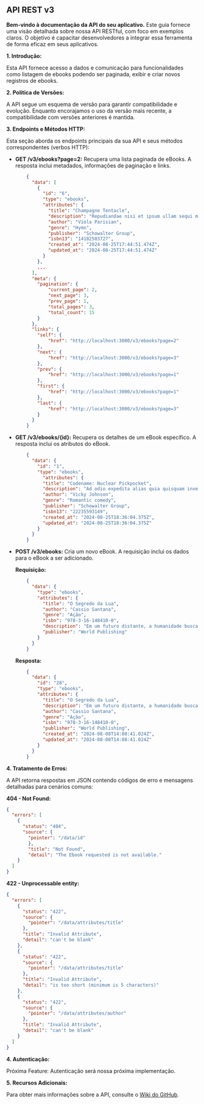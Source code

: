 ## API REST v3

**Bem-vindo à documentação da API do seu aplicativo.** Este guia fornece uma visão detalhada sobre nossa API RESTful, com foco em exemplos claros. O objetivo é capacitar desenvolvedores a integrar essa ferramenta de forma eficaz em seus aplicativos.

**1. Introdução:**

Esta API fornece acesso a dados e comunicação para funcionalidades como listagem de ebooks podendo ser paginada, exibir e criar novos registros de ebooks.

**2. Política de Versões:**

A API segue um esquema de versão para garantir compatibilidade e evolução. Enquanto encorajamos o uso da versão mais recente, a compatibilidade com versões anteriores é mantida.

**3. Endpoints e Métodos HTTP:**

Esta seção aborda os endpoints principais da sua API e seus métodos correspondentes (verbos HTTP):

* **GET /v3/ebooks?page=2:** Recupera uma lista paginada de eBooks. A resposta inclui metadados, informações de paginação e links.
    ```json 
        {
          "data": [
            {
              "id": "6",
              "type": "ebooks",
              "attributes": {
                "title": "Champagne Tentacle",
                "description": "Repudiandae nisi et ipsum ullam sequi modi ex laborum. Dignissimos minus deserunt saepe expedita itaque quia reprehenderit. Adipisci neque doloremque architecto illo quos soluta incidunt. Excepturi molestias officiis dolorem id.",
                "author": "Viola Parisian",
                "genre": "Hymn",
                "publisher": "Schowalter Group",
                "isbn13": "14182503727",
                "created_at": "2024-08-25T17:44:51.474Z",
                "updated_at": "2024-08-25T17:44:51.474Z"
              }
            },
            ...
          ],
          "meta": {
            "pagination": {
                "current_page": 2,
                "next_page": 3,
                "prev_page": 1,
                "total_pages": 3,
                "total_count": 15
            }
          },
          "links": {
            "self": {
                "href": "http://localhost:3000/v3/ebooks?page=2"
            },
            "next": {
                "href": "http://localhost:3000/v3/ebooks?page=3"
            },
            "prev": {
                "href": "http://localhost:3000/v3/ebooks?page=1"
            },
            "first": {
                "href": "http://localhost:3000/v3/ebooks?page=1"
            },
            "last": {
                "href": "http://localhost:3000/v3/ebooks?page=3"
            }
          }
        } 
    ```


* **GET /v3/ebooks/{id}:** Recupera os detalhes de um eBook específico. A resposta inclui os atributos do eBook.

    ```json
        {
          "data": {
            "id": "1",
            "type": "ebooks",
              "attributes": {
              "title": "Codename: Nuclear Pickpocket",
              "description": "Ad odio expedita alias quia quisquam inventore eligendi. Voluptatum magnam quo totam sapiente. Mollitia similique vero accusantium rerum eius.",
              "author": "Vicky Johnson",
              "genre": "Romantic comedy",
              "publisher": "Schowalter Group",
              "isbn13": "22235593149",
              "created_at": "2024-08-25T18:36:04.375Z",
              "updated_at": "2024-08-25T18:36:04.375Z"
            }
          }
        }
    ```

* **POST /v3/ebooks:** Cria um novo eBook. A requisição inclui os dados para o eBook a ser adicionado.

    **Requisição:**
    ```json
        {
          "data": {
            "type": "ebooks",
            "attributes": {
              "title": "O Segredo da Lua",
              "author": "Cassio Santana",
              "genre": "Ação",
              "isbn": "978-3-16-148410-0",
              "description": "Em um futuro distante, a humanidade busca respostas nas profundezas do cosmos. A jovem astrônoma, Anya, descobre um antigo artefato que pode mudar o destino da galáxia.",
              "publisher": "World Publishing"
            }
          }
        } 
    ```

    **Resposta:**
    ```json
        {
          "data": {
            "id": "28",
            "type": "ebooks",
            "attributes": {
              "title": "O Segredo da Lua",
              "description": "Em um futuro distante, a humanidade busca respostas nas profundezas do cosmos. A jovem astrônoma, Anya, descobre um antigo artefato que pode mudar o destino da galáxia.",
              "author": "Cassio Santana",
              "genre": "Ação",
              "isbn": "978-3-16-148410-0",
              "publisher": "World Publishing",
              "created_at": "2024-08-08T14:08:41.024Z",
              "updated_at": "2024-08-08T14:08:41.024Z"
            }
          }
        }
    ```

**4. Tratamento de Erros:**

A API retorna respostas em JSON contendo códigos de erro e mensagens detalhadas para cenários comuns:

**404 - Not Found:**
```json
{
  "errors": [
    {
      "status": "404",
      "source": {
        "pointer": "/data/id"
        },
        "title": "Not Found",
        "detail": "The Ebook requested is not available."
    }
  ]
}
```

**422 - Unprocessable entity:**

```json
{
  "errors": [
    {
      "status": "422",
      "source": {
        "pointer": "/data/attributes/title"
      },
      "title": "Invalid Attribute",
      "detail": "can't be blank"
    },
    {
      "status": "422",
      "source": {
        "pointer": "/data/attributes/title"
      },
      "title": "Invalid Attribute",
      "detail": "is too short (minimum is 5 characters)"
    },
    {
      "status": "422",
      "source": {
        "pointer": "/data/attributes/author"
      },
      "title": "Invalid Attribute",
      "detail": "can't be blank"
    }
  ]
}
```

**4. Autenticação:**

Próxima Feature: Autenticação será nossa próxima implementação.

**5. Recursos Adicionais:**

Para obter mais informações sobre a API, consulte o [Wiki do GitHub](#).